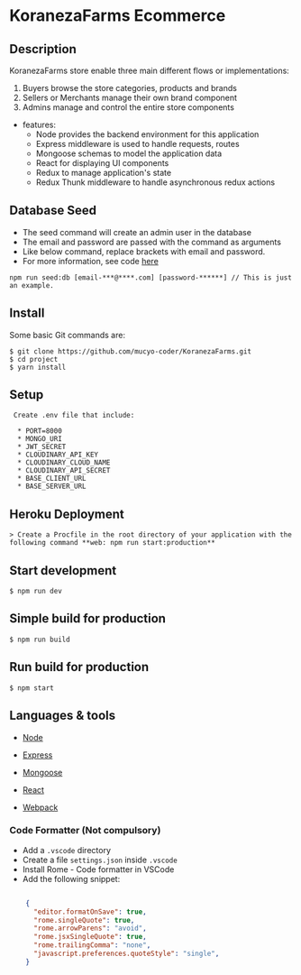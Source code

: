 # KoranezaFarms Ecommerce

## Description

KoranezaFarms store enable three main different flows or implementations:

1. Buyers browse the store categories, products and brands
2. Sellers or Merchants manage their own brand component
3. Admins manage and control the entire store components 


* features:
  * Node provides the backend environment for this application
  * Express middleware is used to handle requests, routes
  * Mongoose schemas to model the application data
  * React for displaying UI components
  * Redux to manage application's state
  * Redux Thunk middleware to handle asynchronous redux actions


## Database Seed

* The seed command will create an admin user in the database
* The email and password are passed with the command as arguments
* Like below command, replace brackets with email and password. 
* For more information, see code [here](server/utils/seed.js)

```
npm run seed:db [email-***@****.com] [password-******] // This is just an example.
```

<!-- ## Demo

This application is deployed on Heroku. Please check it out :smile: [here](https://mern-store-80202.herokuapp.com/).

See admin dashboard [demo](https://mernstore-bucket.s3.us-east-2.amazonaws.com/admin.mp4) -->

## Install

Some basic Git commands are:

```
$ git clone https://github.com/mucyo-coder/KoranezaFarms.git
$ cd project
$ yarn install
```

## Setup

```
 Create .env file that include:

  * PORT=8000
  * MONGO_URI
  * JWT_SECRET
  * CLOUDINARY_API_KEY
  * CLOUDINARY_CLOUD_NAME
  * CLOUDINARY_API_SECRET
  * BASE_CLIENT_URL
  * BASE_SERVER_URL
```

## Heroku Deployment

```
> Create a Procfile in the root directory of your application with the following command **web: npm run start:production**
```

## Start development

```
$ npm run dev
```

## Simple build for production

```
$ npm run build
```

## Run build for production

```
$ npm start
```


## Languages & tools

- [Node](https://nodejs.org/en/)

- [Express](https://expressjs.com/)

- [Mongoose](https://mongoosejs.com/)

- [React](https://reactjs.org/)

- [Webpack](https://webpack.js.org/)


### Code Formatter (Not compulsory)

- Add a `.vscode` directory
- Create a file `settings.json` inside `.vscode`
- Install Rome - Code formatter in VSCode
- Add the following snippet:  

```json

    {
      "editor.formatOnSave": true,
      "rome.singleQuote": true,
      "rome.arrowParens": "avoid",
      "rome.jsxSingleQuote": true,
      "rome.trailingComma": "none",
      "javascript.preferences.quoteStyle": "single",
    }

```

